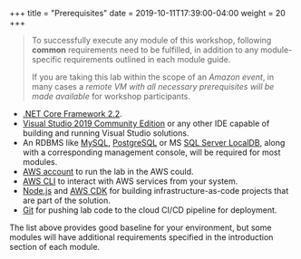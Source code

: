 +++
title = "Prerequisites"
date = 2019-10-11T17:39:00-04:00
weight = 20
+++

> To successfully execute any module of this workshop, following **common** requirements need to be fulfilled, in addition to any module-specific requirements outlined in each module guide. 
> 
> If you are taking this lab within the scope of an *Amazon event*, in many cases a *remote VM with all necessary prerequisites will be made available* for workshop participants. 

* [.NET Core Framework 2.2](https://dotnet.microsoft.com/download).
* [Visual Studio 2019 Community Edition](https://visualstudio.microsoft.com/downloads/) or any other IDE capable of building and running Visual Studio solutions.
* An RDBMS like [MySQL](https://chocolatey.org/packages/mysql), [PostgreSQL](https://chocolatey.org/packages/postgresql) or MS [SQL Server LocalDB](https://chocolatey.org/packages/sqllocaldb), along with a corresponding management console, will be required for most modules.
* [AWS account](https://aws.amazon.com/) to run the lab in the AWS could.
* [AWS CLI](https://docs.aws.amazon.com/cli/latest/userguide/install-windows.html) to interact with AWS services from your system.
* [Node.js](https://nodejs.org/en/download/) and [AWS CDK](https://docs.aws.amazon.com/cdk/latest/guide/getting_started.html) for building infrastructure-as-code projects that are part of the solution.
* [Git](https://chocolatey.org/packages/git) for pushing lab code to the cloud CI/CD pipeline for deployment.

The list above provides good baseline for your environment, but some modules will have additional requirements specified in the introduction section of each module.